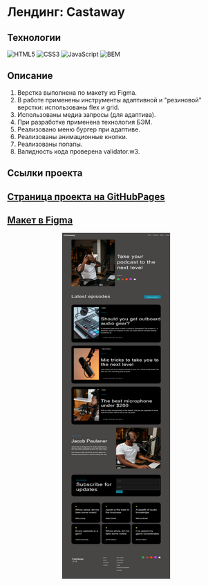 # Лендинг: Castaway

## Технологии

![HTML5](https://img.shields.io/badge/-HTML5-e34f26?logo=html5&logoColor=white)
![CSS3](https://img.shields.io/badge/-CSS3-1572b6?logo=css3&logoColor=white)
![JavaScript](https://img.shields.io/badge/-JavaScript-f7df1e?logo=javaScript&logoColor=black)
![BEM](https://img.shields.io/badge/-BEM-yellowgreen)

## Описание

1. Верстка выполнена по макету из Figma.
2. В работе применены инструменты адаптивной и "резиновой" верстки: использованы flex и grid.
3. Использованы медиа запросы (для адаптива).
4. При разработке применена технология БЭМ.
5. Реализовано меню бургер при адаптиве.
6. Реализованы анимационные кнопки.
7. Реализованы попапы.
8. Валидность кода проверена validator.w3.


## Ссылки проекта

## [Страница проекта на GitHubPages](https://ekaterinatet.github.io/web-site_castaway/)

## [Макет в Figma](https://www.figma.com/file/Fn88HQzfmrE7xCHG0yPsEW/Castaway?type=design&node-id=0-1&mode=design&t=kRazldeD3GWkATKi-0)

<p align="center">
  <img width="250" height="800" src="https://github.com/EkaterinaTet/web-site_castaway/blob/main/web-site-castaway.png">
</p>
